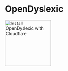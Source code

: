 # OpenDyslexic

<a href="https://https://www.cloudflare.com/apps/open-dyslexic">
  <img
    src="https://install.eager.io/install-button.png"
    alt="Install OpenDyslexic with Cloudflare"
    border="0"
    width="150">
</a>
